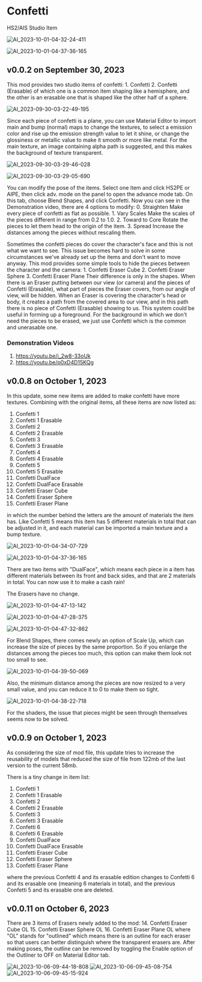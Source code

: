 # Confetti
HS2/AIS Studio Item

![AI_2023-10-01-04-32-24-411](https://github.com/user-attachments/assets/519b9a32-8e14-4c86-986f-99c4ac0e6b43)

![AI_2023-10-01-04-37-36-165](https://github.com/user-attachments/assets/3d0c6f87-2fba-4b50-93ae-e492324ea5ce)

## v0.0.2 on September 30, 2023
This mod provides two studio items of confetti:
	1. Confetti
	2. Confetti (Erasable)
of which one is a common item shaping like a hemisphere, and the other is an erasable one that is shaped like the other half of a sphere. 

![AI_2023-09-30-03-22-49-195](https://github.com/user-attachments/assets/ce69fe63-3695-4b29-abfc-41deddd2ebfe)

Since each piece of confetti is a plane, you can use Material Editor to import main and bump (normal) maps to change the textures, to select a emission color and rise up the emission strength value to let it shine, or change the glossiness or metallic value to make it smooth or more like metal. For the main texture, an image containing alpha path is suggested, and this makes the background of texture transparent. 

![AI_2023-09-30-03-29-46-028](https://github.com/user-attachments/assets/9f516184-f88c-46ab-b9ed-3de9de4ec50f)

![AI_2023-09-30-03-29-05-690](https://github.com/user-attachments/assets/c1d4d167-afae-4744-9bf0-51d5c934d18e)


You can modify the pose of the items. Select one item and click HS2PE or AIPE, then click adv. mode on the panel to open the advance mode tab. On this tab, choose Blend Shapes, and click Confetti. Now you can see in the Demonstration video, there are 4 options to modify:
	0. Straighten
		Make every piece of confetti as flat as possible.
	1. Vary Scales
		Make the scales of the pieces different in range from 0.2 to 1.0.
	2. Toward to Core
		Rotate the pieces to let them head to the origin of the item.
	3. Spread
		Increase the distances among the pieces without rescaling them.

Sometimes the confetti pieces do cover the character's face and this is not what we want to see. This issue becomes hard to solve in some circumstances we've already set up the items and don't want to move anyway. This mod provides some simple tools to hide the pieces between the character and the camera:
	1. Confetti Eraser Cube
	2. Confetti Eraser Sphere
	3. Confetti Eraser Plane
Their difference is only in the shapes. When there is an Eraser putting between our view (or camera) and the pieces of Confetti (Erasable), what part of pieces the Eraser covers, from our angle of view, will be hidden. When an Eraser is covering the character's head or body, it creates a path from the covered area to our view, and in this path there is no piece of Confetti (Erasable) showing to us. This system could be useful in forming up a foreground. For the background in which we don't need the pieces to be erased, we just use Confetti which is the common and unerasable one.

### Demonstration Videos
1. https://youtu.be/i_2w8-33oUk
2. https://youtu.be/p0xD4D15KQg

## v0.0.8 on October 1, 2023
In this update, some new items are added to make confetti have more textures. Combining with the original items, all these items are now listed as:
1. Confetti 1
2. Confetti 1 Erasable
3. Confetti 2
4. Confetti 2 Erasable
5. Confetti 3
6. Confetti 3 Erasable
7. Confetti 4
8. Confetti 4 Erasable
9. Confetti 5
10. Confetti 5 Erasable
11. Confetti DualFace
12. Confetti DualFace Erasable
13. Confetti Eraser Cube
14. Confetti Eraser Sphere
15. Confetti Eraser Plane

in which the number behind the letters are the amount of materials the item has. Like Confetti 5 means this item has 5 different materials in total that can be adjusted in it, and each material can be imported a main texture and a bump texture. 

![AI_2023-10-01-04-34-07-729](https://github.com/user-attachments/assets/2d1c8f8d-26c5-439f-8e0e-6bc72ea0de09)

![AI_2023-10-01-04-37-36-165](https://github.com/user-attachments/assets/8e63d538-8981-4b8b-a13b-d474d5780c14)

There are two items with "DualFace", which means each piece in a item has different materials between its front and back sides, and that are 2 materials in total. You can now use it to make a cash rain!

The Erasers have no change.

![AI_2023-10-01-04-47-13-142](https://github.com/user-attachments/assets/7080b206-6a00-42d1-83eb-f0ff0d2aea50)

![AI_2023-10-01-04-47-28-375](https://github.com/user-attachments/assets/502fcd3a-2f21-4f08-8828-b6c6f8b39fad)

![AI_2023-10-01-04-47-32-862](https://github.com/user-attachments/assets/80788f7d-b653-4089-b0cc-3469a39c832c)

For Blend Shapes, there comes newly an option of Scale Up, which can increase the size of pieces by the same proportion. So if you enlarge the distances among the pieces too much, this option can make them look not too small to see. 

![AI_2023-10-01-04-39-50-069](https://github.com/user-attachments/assets/bb526be5-b7b2-43e2-8547-4f36823193a5)

Also, the minimum distance among the pieces are now resized to a very small value, and you can reduce it to 0 to make them so tight. 

![AI_2023-10-01-04-38-22-718](https://github.com/user-attachments/assets/6759089d-9926-48b0-83de-ee54a4044366)

For the shaders, the issue that pieces might be seen through themselves seems now to be solved. 

## v0.0.9 on October 1, 2023
As considering the size of mod file, this update tries to increase the reusability of models that reduced the size of file from 122mb of the last version to the current 58mb.

There is a tiny change in item list:
1. Confetti 1
2. Confetti 1 Erasable
3. Confetti 2
4. Confetti 2 Erasable
5. Confetti 3
6. Confetti 3 Erasable
7. Confetti 6
8. Confetti 6 Erasable
9. Confetti DualFace
10. Confetti DualFace Erasable
11. Confetti Eraser Cube
12. Confetti Eraser Sphere
13. Confetti Eraser Plane

where the previous Confetti 4 and its erasable edition changes to Confetti 6 and its erasable one (meaning 6 materials in total), and the previous Confetti 5 and its erasable one are deleted. 

## v0.0.11 on October 6, 2023
There are 3 items of Erasers newly added to the mod:
14. Confetti Eraser Cube OL
15. Confetti Eraser Sphere OL
16. Confetti Eraser Plane OL
where "OL" stands for "outlined" which means there is an outline for each eraser so that users can better distinguish where the transparent erasers are. After making poses, the outline can be removed by toggling the Enable option of the Outliner to OFF on Material Editor tab. 

![AI_2023-10-06-09-44-18-808](https://github.com/user-attachments/assets/0bb9d229-51c6-474e-a5ee-22abae9e7fde)
![AI_2023-10-06-09-45-08-754](https://github.com/user-attachments/assets/e49b7616-eaeb-403e-8ed5-93152d599b33)
![AI_2023-10-06-09-45-15-924](https://github.com/user-attachments/assets/77b6a1f8-2882-404a-99fa-32010de93e28)
